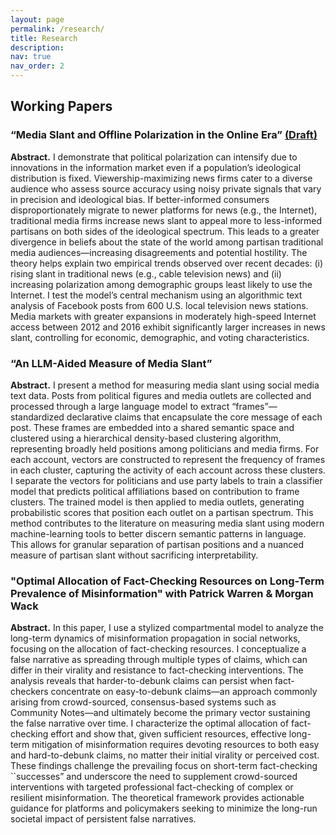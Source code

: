 ```yaml
---
layout: page
permalink: /research/
title: Research
description: 
nav: true
nav_order: 2
---
```


## Working Papers

### “Media Slant and Offline Polarization in the Online Era” [(Draft)](https://raw.githubusercontent.com/mwazr/Job-Market-Paper/main/ALAMJMPmain.pdf)

**Abstract.**
I demonstrate that political polarization can intensify due to innovations in the information market even if a population’s ideological distribution is fixed. Viewership-maximizing news firms cater to a diverse audience who assess source accuracy using noisy private signals that vary in precision and ideological bias. If better-informed consumers disproportionately migrate to newer platforms for news (e.g., the Internet), traditional media firms increase news slant to appeal more to less-informed partisans on both sides of the ideological spectrum. This leads to a greater divergence in beliefs about the state of the world among partisan traditional media audiences—increasing disagreements and potential hostility. The theory helps explain two empirical trends observed over recent decades: (i) rising slant in traditional news (e.g., cable television news) and (ii) increasing polarization among demographic groups least likely to use the Internet. I test the model’s central mechanism using an algorithmic text analysis of Facebook posts from 600 U.S. local television news stations. Media markets with greater expansions in moderately high-speed Internet access between 2012 and 2016 exhibit significantly larger increases in news slant, controlling for economic, demographic, and voting characteristics.

### “An LLM-Aided Measure of Media Slant”

**Abstract.**
I present a method for measuring media slant using social media text data. Posts from political figures and media outlets are collected and processed through a large language model to extract “frames”—standardized declarative claims that encapsulate the core message of each post. These frames are embedded into a shared semantic space and clustered using a hierarchical density-based clustering algorithm, representing broadly held positions among politicians and media firms. For each account, vectors are constructed to represent the frequency of frames in each cluster, capturing the activity of each account across these clusters. I separate the vectors for politicians and use party labels to train a classifier model that predicts political affiliations based on contribution to frame clusters. The trained model is then applied to media outlets, generating probabilistic scores that position each outlet on a partisan spectrum. This method contributes to the literature on measuring media slant using modern machine-learning tools to better discern semantic patterns in language. This allows for granular separation of partisan positions and a nuanced measure of partisan slant without sacrificing interpretability.

### "Optimal Allocation of Fact-Checking Resources on Long-Term Prevalence of Misinformation" with Patrick Warren & Morgan Wack

**Abstract.**
In this paper, I use a stylized compartmental model to analyze the long-term dynamics of misinformation propagation in social networks, focusing on the allocation of fact-checking resources. I conceptualize a false narrative as spreading through multiple types of claims, which can differ in their virality and resistance to fact-checking interventions. The analysis reveals that harder-to-debunk claims can persist when fact-checkers concentrate on easy-to-debunk claims—an approach commonly arising from crowd-sourced, consensus-based systems such as Community Notes—and ultimately become the primary vector sustaining the false narrative over time. I characterize the optimal allocation of fact-checking effort and show that, given sufficient resources, effective long-term mitigation of misinformation requires devoting resources to both easy and hard-to-debunk claims, no matter their initial virality or perceived cost. These findings challenge the prevailing focus on short-term fact-checking ``successes” and underscore the need to supplement crowd-sourced interventions with targeted professional fact-checking of complex or resilient misinformation. The theoretical framework provides actionable guidance for platforms and policymakers seeking to minimize the long-run societal impact of persistent false narratives.
